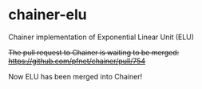 # chainer-elu
Chainer implementation of Exponential Linear Unit (ELU)

~~The pull request to Chainer is waiting to be merged: https://github.com/pfnet/chainer/pull/754~~

Now ELU has been merged into Chainer!
